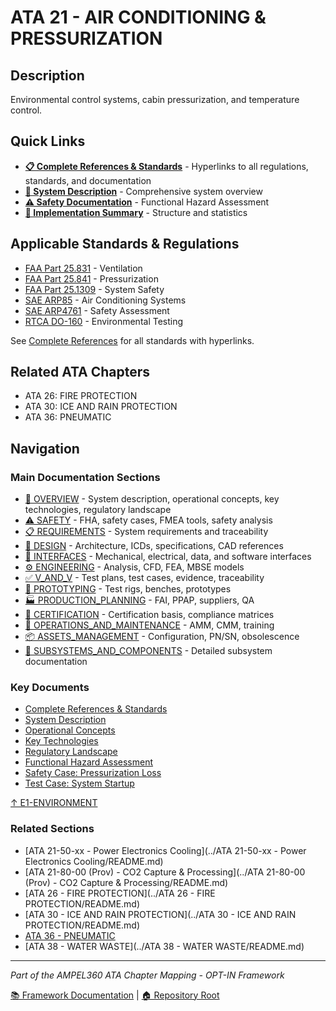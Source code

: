 # ATA 21 - AIR CONDITIONING & PRESSURIZATION

## Description

Environmental control systems, cabin pressurization, and temperature control.

## Quick Links

- **[📋 Complete References & Standards](./REFERENCES.md)** - Hyperlinks to all regulations, standards, and documentation
- **[📖 System Description](./OVERVIEW/21-00-00_SYSTEM_DESCRIPTION.md)** - Comprehensive system overview
- **[⚠️ Safety Documentation](./SAFETY/21-00-00_FHA.md)** - Functional Hazard Assessment
- **[🔧 Implementation Summary](./IMPLEMENTATION_SUMMARY.md)** - Structure and statistics

## Applicable Standards & Regulations

- [FAA Part 25.831](https://www.ecfr.gov/current/title-14/chapter-I/subchapter-C/part-25/subpart-D/subject-group-ECFR45ddd4419ad436d/section-25.831) - Ventilation
- [FAA Part 25.841](https://www.ecfr.gov/current/title-14/chapter-I/subchapter-C/part-25/subpart-D/subject-group-ECFR45ddd4419ad436d/section-25.841) - Pressurization
- [FAA Part 25.1309](https://www.ecfr.gov/current/title-14/chapter-I/subchapter-C/part-25/subpart-F/subject-group-ECFRe8b86bdb1a03e2b/section-25.1309) - System Safety
- [SAE ARP85](https://www.sae.org/standards/content/arp85/) - Air Conditioning Systems
- [SAE ARP4761](https://www.sae.org/standards/content/arp4761/) - Safety Assessment
- [RTCA DO-160](https://www.rtca.org/content/standards-guidance-materials) - Environmental Testing

See [Complete References](./REFERENCES.md) for all standards with hyperlinks.

## Related ATA Chapters

- ATA 26: FIRE PROTECTION
- ATA 30: ICE AND RAIN PROTECTION
- ATA 36: PNEUMATIC

## Navigation

### Main Documentation Sections

- [📖 OVERVIEW](./OVERVIEW/) - System description, operational concepts, key technologies, regulatory landscape
- [⚠️ SAFETY](./SAFETY/) - FHA, safety cases, FMEA tools, safety analysis
- [📋 REQUIREMENTS](./REQUIREMENTS/) - System requirements and traceability
- [🎨 DESIGN](./DESIGN/) - Architecture, ICDs, specifications, CAD references
- [🔌 INTERFACES](./INTERFACES/) - Mechanical, electrical, data, and software interfaces
- [⚙️ ENGINEERING](./ENGINEERING/) - Analysis, CFD, FEA, MBSE models
- [✅ V_AND_V](./V_AND_V/) - Test plans, test cases, evidence, traceability
- [🔬 PROTOTYPING](./PROTOTYPING/) - Test rigs, benches, prototypes
- [🏭 PRODUCTION_PLANNING](./PRODUCTION_PLANNING/) - FAI, PPAP, suppliers, QA
- [📜 CERTIFICATION](./CERTIFICATION/) - Certification basis, compliance matrices
- [🔧 OPERATIONS_AND_MAINTENANCE](./OPERATIONS_AND_MAINTENANCE/) - AMM, CMM, training
- [📦 ASSETS_MANAGEMENT](./ASSETS_MANAGEMENT/) - Configuration, PN/SN, obsolescence
- [🔩 SUBSYSTEMS_AND_COMPONENTS](./SUBSYSTEMS_AND_COMPONENTS/) - Detailed subsystem documentation

### Key Documents

- [Complete References & Standards](./REFERENCES.md)
- [System Description](./OVERVIEW/21-00-00_SYSTEM_DESCRIPTION.md)
- [Operational Concepts](./OVERVIEW/21-00-00_OPERATIONAL_CONCEPTS.md)
- [Key Technologies](./OVERVIEW/21-00-00_KEY_TECHNOLOGIES.md)
- [Regulatory Landscape](./OVERVIEW/21-00-00_REGULATORY_LANDSCAPE.md)
- [Functional Hazard Assessment](./SAFETY/21-00-00_FHA.md)
- [Safety Case: Pressurization Loss](./SAFETY/SAFETY_CASES/21-00-00_PRESSURIZATION_LOSS.md)
- [Test Case: System Startup](./V_AND_V/CASES/FUNCTIONAL_TESTS/21-00-00_TC_001_SYSTEM_STARTUP.md)

[↑ E1-ENVIRONMENT](../README.md)

### Related Sections

- [ATA 21-50-xx - Power Electronics Cooling](../ATA 21-50-xx - Power Electronics Cooling/README.md)
- [ATA 21-80-00 (Prov) - CO2 Capture & Processing](../ATA 21-80-00 (Prov) - CO2 Capture & Processing/README.md)
- [ATA 26 - FIRE PROTECTION](../ATA 26 - FIRE PROTECTION/README.md)
- [ATA 30 - ICE AND RAIN PROTECTION](../ATA 30 - ICE AND RAIN PROTECTION/README.md)
- [ATA 36 - PNEUMATIC](../../M-MECHANICS/ATA_36-PNEUMATIC/README.md)
- [ATA 38 - WATER WASTE](../ATA 38 - WATER WASTE/README.md)

---

*Part of the AMPEL360 ATA Chapter Mapping - OPT-IN Framework*

[📚 Framework Documentation](../../README.md) | [🏠 Repository Root](../../../README.md)
